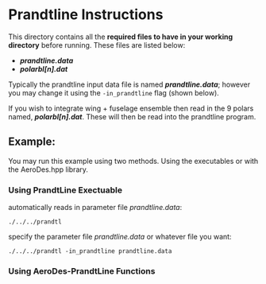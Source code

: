 # Prandtline Instructions

This directory contains all the **required files to have in your working directory** before running. These
files are listed below:

* ***prandtline.data***
* ***polarbl[n].dat***

Typically the prandtline input data file is named ***prandtline.data***; however you 
may change it using the ```-in_prandtline``` flag (shown below). 

If you wish to integrate wing + fuselage
ensemble then read in the 9 polars named, ***polarbl[n].dat***. These will then be read into the prandtline program.


## Example:
You may run this example using two methods. Using the executables or with the AeroDes.hpp library.

### Using PrandtLine Exectuable
automatically reads in parameter file *prandtline.data*:
```
./../../prandtl
```

specify the parameter file *prandtline.data* or whatever file you want:
```
./../../prandtl -in_prandtline prandtline.data
```

### Using AeroDes-PrandtLine Functions
